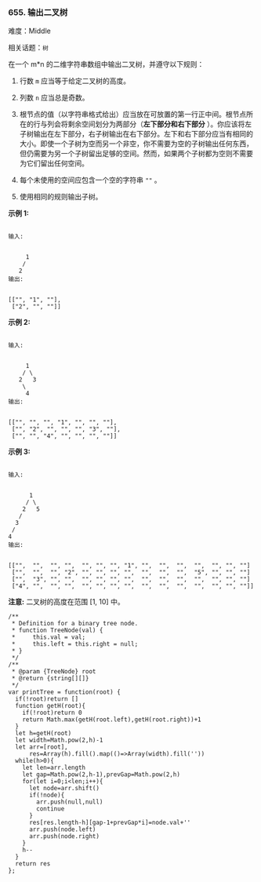 ### 655. 输出二叉树

难度：Middle

相关话题：`树`

在一个 m*n 的二维字符串数组中输出二叉树，并遵守以下规则：




1. 行数 `m` 应当等于给定二叉树的高度。

2. 列数 `n` 应当总是奇数。

3. 根节点的值（以字符串格式给出）应当放在可放置的第一行正中间。根节点所在的行与列会将剩余空间划分为两部分（**左下部分和右下部分** ）。你应该将左子树输出在左下部分，右子树输出在右下部分。左下和右下部分应当有相同的大小。即使一个子树为空而另一个非空，你不需要为空的子树输出任何东西，但仍需要为另一个子树留出足够的空间。然而，如果两个子树都为空则不需要为它们留出任何空间。

4. 每个未使用的空间应包含一个空的字符串 `""` 。

5. 使用相同的规则输出子树。





**示例 1:** 



```

输入:


     1
    /
   2
输出:


[["", "1", ""],
 ["2", "", ""]]
```


**示例 2:** 



```

输入:


     1
    / \
   2   3
    \
     4
输出:


[["", "", "", "1", "", "", ""],
 ["", "2", "", "", "", "3", ""],
 ["", "", "4", "", "", "", ""]]
```


**示例 3:** 



```

输入:


      1
     / \
    2   5
   / 
  3 
 / 
4 
输出:


[["",  "",  "", "",  "", "", "", "1", "",  "",  "",  "",  "", "", ""]
 ["",  "",  "", "2", "", "", "", "",  "",  "",  "",  "5", "", "", ""]
 ["",  "3", "", "",  "", "", "", "",  "",  "",  "",  "",  "", "", ""]
 ["4", "",  "", "",  "", "", "", "",  "",  "",  "",  "",  "", "", ""]]
```


**注意:**  二叉树的高度在范围 [1, 10] 中。


```
/**
 * Definition for a binary tree node.
 * function TreeNode(val) {
 *     this.val = val;
 *     this.left = this.right = null;
 * }
 */
/**
 * @param {TreeNode} root
 * @return {string[][]}
 */
var printTree = function(root) {
  if(!root)return []
  function getH(root){
    if(!root)return 0
    return Math.max(getH(root.left),getH(root.right))+1
  }
  let h=getH(root)
  let width=Math.pow(2,h)-1
  let arr=[root],
      res=Array(h).fill().map(()=>Array(width).fill(''))
  while(h>0){
    let len=arr.length
    let gap=Math.pow(2,h-1),prevGap=Math.pow(2,h)
    for(let i=0;i<len;i++){
      let node=arr.shift()
      if(!node){
        arr.push(null,null)
        continue
      }
      res[res.length-h][gap-1+prevGap*i]=node.val+''
      arr.push(node.left)
      arr.push(node.right)
    }
    h--
  }
  return res
};
```

